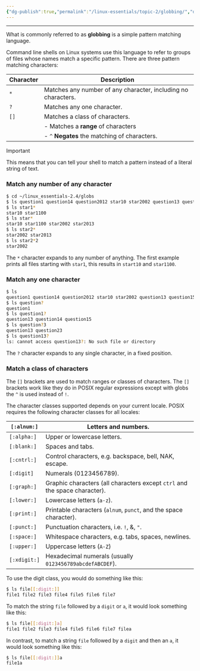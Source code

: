 ```yaml
---
{"dg-publish":true,"permalink":"/linux-essentials/topic-2/globbing/","dgPassFrontmatter":true}
---
```


---
What is commonly referred to as **globbing** is a simple pattern matching language.

Command line shells on Linux systems use this language to refer to groups of files whose names match a specific pattern. There are three pattern matching characters:

| Character | Description                                                   |
| --------- | ------------------------------------------------------------- |
| `*`       | Matches any number of any character, including no characters. |
| `?`       | Matches any one character.                                    |
| `[]`      | Matches a class of characters.                                |
|           | - Matches a **range** of characters                           |
|           | - `^` **Negates** the matching of characters.                 |


> [!IMPORTANT]
> This means that you can tell your shell to match a pattern instead of a literal string of text.

### Match any number of any character

```bash
$ cd ~/linux_essentials-2.4/globs 
$ ls question1 question14 question2012 star10 star2002 question13 question15 question23 star1100 star2013 
$ ls star1* 
star10 star1100 
$ ls star* 
star10 star1100 star2002 star2013 
$ ls star2* 
star2002 star2013 
$ ls star2*2 
star2002 
```
The `*` character expands to any number of anything. The first example prints all files starting with `star1`, this results in `start10` and `star1100`.

### Match any one character

```bash
$ ls 
question1 question14 question2012 star10 star2002 question13 question15 question23 star1100 star2013 
$ ls question? 
question1 
$ ls question1? 
question13 question14 question15 
$ ls question?3 
question13 question23 
$ ls question13? 
ls: cannot access question13?: No such file or directory
```
The `?` character expands to any single character, in a fixed position.

### Match a class of characters

The `[]` brackets are used to match ranges or classes of characters. The `[]` brackets work like they do in POSIX regular expressions except with globs the `^` is used instead of `!`.

The character classes supported depends on your current locale. POSIX requires the following character classes for all locales:

| `[:alnum:]`  | Letters and numbers.                                                       |
| ------------ | -------------------------------------------------------------------------- |
| `[:alpha:]`  | Upper or lowercase letters.                                                |
| `[:blank:]`  | Spaces and tabs.                                                           |
| `[:cntrl:]`  | Control characters, e.g. backspace, bell, NAK, escape.                     |
| `[:digit]`   | Numerals (0123456789).                                                     |
| `[:graph:]`  | Graphic characters (all characters except `ctrl` and the space character). |
| `[:lower:]`  | Lowercase letters (`a-z`).                                                 |
| `[:print:]`  | Printable characters (`alnum`, `punct`, and the space character).          |
| `[:punct:]`  | Punctuation characters, i.e. `!`, &, `"`.                                  |
| `[:space:]`  | Whitespace characters, e.g. tabs, spaces, newlines.                        |
| `[:upper:]`  | Uppercase letters (`A-Z`)                                                  |
| `[:xdigit:]` | Hexadecimal numerals (usually `0123456789abcdefABCDEF`).                   |

To use the digit class, you would do something like this:

```bash
$ ls file[[:digit:]]
file1 file2 file3 file4 file5 file6 file7
```

To match the string `file` followed by a `digit` or `a`, it would look something like this:

```bash
$ ls file[[:digit:]a]
file1 file2 file3 file4 file5 file6 file7 filea
```

In contrast, to match a string `file` followed by a `digit` and then an `a`, it would look something like this:

```bash
$ ls file[[:digit:]]a
file1a
```